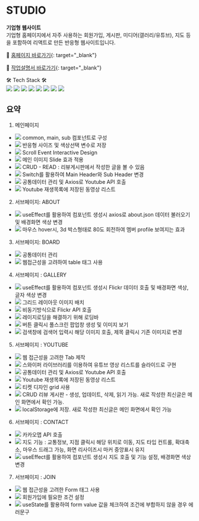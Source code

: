 # STUDIO

**기업형 웹사이트** <br>
기업형 홈페이지에서 자주 사용하는 회원가입, 게시판, 미디어(갤러리/유튜브), 지도 등을 포함하여 리액트로 만든 반응형 웹사이트입니다.


📍 [홈페이지 바로가기](https://r14minji.github.io/react-pf-studio/){: target="_blank"}

📝 [작업설명서 바로가기](https://drive.google.com/file/d/1n8N-XB3jE4FmKFGnirRLu3nKX_FdAUZD/view?usp=sharing){: target="_blank"}


🛠 Tech Stack 🛠
<br>
<img src="https://img.shields.io/badge/JavaScript-F7DF1E?style=flat-square&logo=JavaScript&logoColor=white"/>
<img src="https://img.shields.io/badge/React-61DAFB?style=flat-square&logo=React&logoColor=white"/>
<img src="https://img.shields.io/badge/React Hooks-61DAFB?style=flat-square&logo=React&logoColor=white"/>
<img src="https://img.shields.io/badge/React Router-CA4245?style=flat-square&logo=ReactRouter&logoColor=white"/>
<img src="https://img.shields.io/badge/Redux-764ABC?style=flat-square&logo=Redux&logoColor=white"/>
<img src="https://img.shields.io/badge/Sass-CC6699?style=flat-square&logo=Sass&logoColor=white"/>
<img src="https://img.shields.io/badge/HTML5-E34F26?style=flat-square&logo=HTML5&logoColor=white"/>
<img src="https://img.shields.io/badge/CSS3-1572B6?style=flat-square&logo=CSS3&logoColor=white"/>


## 요약
1. 메인페이지
- <img src="https://img.shields.io/badge/React-dddddd?style=flat-square&logo=React&logoColor=white"/> common, main, sub 컴포넌트로 구성
- <img src="https://img.shields.io/badge/Sass-dddddd?style=flat-square&logo=Sass&logoColor=white"/> 반응형 사이즈 및 색상선택 변수로 저장 
- <img src="https://img.shields.io/badge/JavaScript-dddddd?style=flat-square&logo=JavaScript&logoColor=white"/> Scroll Event Interactive Design
- <img src="https://img.shields.io/badge/JavaScript-dddddd?style=flat-square&logo=JavaScript&logoColor=white"/> 메인 이미지 Slide 효과 적용
- <img src="https://img.shields.io/badge/JavaScript-dddddd?style=flat-square&logo=JavaScript&logoColor=white"/> CRUD - READ : 리뷰게시판에서 작성한 글을 볼 수 있음
- <img src="https://img.shields.io/badge/React Router-dddddd?style=flat-square&logo=ReactRouter&logoColor=white"/> Switch를 활용하여 Main Header와 Sub Header 변경
- <img src="https://img.shields.io/badge/Redux-dddddd?style=flat-square&logo=Redux&logoColor=white"/> 공통데이터 관리 및 Axios로 Youtube API 호출
- <img src="https://img.shields.io/badge/YouTube API-dddddd?style=flat-square&logo=YouTube&logoColor=white"/> Youtube 재생목록에 저장된 동영상 리스트

2. 서브페이지: ABOUT
- <img src="https://img.shields.io/badge/React Hooks-dddddd?style=flat-square&logo=React&logoColor=white"/> useEffect를 활용하여 컴포넌트 생성시 axios로 about.json 데이터 불러오기 및 배경화면 색상 변경
- <img src="https://img.shields.io/badge/CSS3-dddddd?style=flat-square&logo=CSS3&logoColor=white"/> 마우스 hover시, 3d 박스형태로 80도 회전하여 멤버 profile 보여지는 효과

3. 서브페이지: BOARD
- <img src="https://img.shields.io/badge/Redux-dddddd?style=flat-square&logo=Redux&logoColor=white"/> 공통데이터 관리
- <img src="https://img.shields.io/badge/HTML5-dddddd?style=flat-square&logo=HTML5&logoColor=white"/></a> 웹접근성을 고려하여 table 태그 사용

4. 서브페이지 : GALLERY
- <img src="https://img.shields.io/badge/React Hooks-dddddd?style=flat-square&logo=React&logoColor=white"/> useEffect를 활용하여 컴포넌트 생성시 Flickr 데이터 호출 및 배경화면 색상, 글자 색상 변경
- <img src="https://img.shields.io/badge/Masonry-dddddd?style=flat-square&logoColor=white"/> 그리드 레이아웃 이미지 배치
- <img src="https://img.shields.io/badge/Flickr-dddddd?style=flat-square&logo=Flickr&logoColor=white"/> 비동기방식으로 Flickr API 호출
- <img src="https://img.shields.io/badge/JavaScript-dddddd?style=flat-square&logo=JavaScript&logoColor=white"/> 레이지로딩을 해결하기 위해 로딩바
- <img src="https://img.shields.io/badge/React Hooks-dddddd?style=flat-square&logo=React&logoColor=white"/> 버튼 클릭시 풀스크린 팝업창 생성 및 이미지 보기
- <img src="https://img.shields.io/badge/JavaScript-dddddd?style=flat-square&logo=JavaScript&logoColor=white"/> 검색창에 검색어 입력시 해당 이미지 호출, 제목 클릭시 기존 이미지로 변경

5. 서브페이지 : YOUTUBE
- <img src="https://img.shields.io/badge/HTML5-dddddd?style=flat-square&logo=HTML5&logoColor=white"/></a> 웹 접근성을 고려한 Tab 제작
- <img src="https://img.shields.io/badge/Swiper-dddddd?style=flat-square&logo=Swiper&logoColor=white"/> 스와이퍼 라이브러리를 이용하여 유튜브 영상 리스트를 슬라이드로 구현
- <img src="https://img.shields.io/badge/Redux-dddddd?style=flat-square&logo=Redux&logoColor=white"/> 공통데이터 관리 및 Axios로 Youtube API 호출
- <img src="https://img.shields.io/badge/YouTube API-dddddd?style=flat-square&logo=YouTube&logoColor=white"/> Youtube 재생목록에 저장된 동영상 리스트
- <img src="https://img.shields.io/badge/CSS3-dddddd?style=flat-square&logo=CSS3&logoColor=white"/> 티켓 디자인 grid 사용
- <img src="https://img.shields.io/badge/JavaScript-dddddd?style=flat-square&logo=JavaScript&logoColor=white"/> CRUD 리뷰 게시판 - 생성, 업데이트, 삭제, 읽기 가능. 새로 작성한 최신글은 메인 화면에서 확인 가능. 
- <img src="https://img.shields.io/badge/JavaScript-dddddd?style=flat-square&logo=JavaScript&logoColor=white"/> localStorage에 저장. 새로 작성한 최신글은 메인 화면에서 확인 가능

6. 서브페이지 : CONTACT
- <img src="https://img.shields.io/badge/Kakao API-dddddd?style=flat-square&logo=Kakao&logoColor=white"/> 카카오맵 API 호출
- <img src="https://img.shields.io/badge/JavaScript-dddddd?style=flat-square&logo=JavaScript&logoColor=white"/> 지도 기능 : 교통정보, 지점 클릭시 해당 위치로 이동, 지도 타입 컨트롤, 확대축소, 마우스 드래그 가능, 화면 리사이즈시 마커 중앙표시 유지 
- <img src="https://img.shields.io/badge/React Hooks-dddddd?style=flat-square&logo=React&logoColor=white"/> useEffect를 활용하여 컴포넌트 생성시 지도 호출 및 기능 설정, 배경화면 색상 변경

7. 서브페이지 : JOIN
- <img src="https://img.shields.io/badge/HTML5-dddddd?style=flat-square&logo=HTML5&logoColor=white"/></a> 웹 접근성을 고려한 Form 태그 사용
- <img src="https://img.shields.io/badge/JavaScript-dddddd?style=flat-square&logo=JavaScript&logoColor=white"/> 회원가입에 필요한 조건 설정
- <img src="https://img.shields.io/badge/React Hooks-dddddd?style=flat-square&logo=React&logoColor=white"/> useState를 활용하여 form value 값을 체크하여 조건에 부합하지 않을 경우 에러문구 
